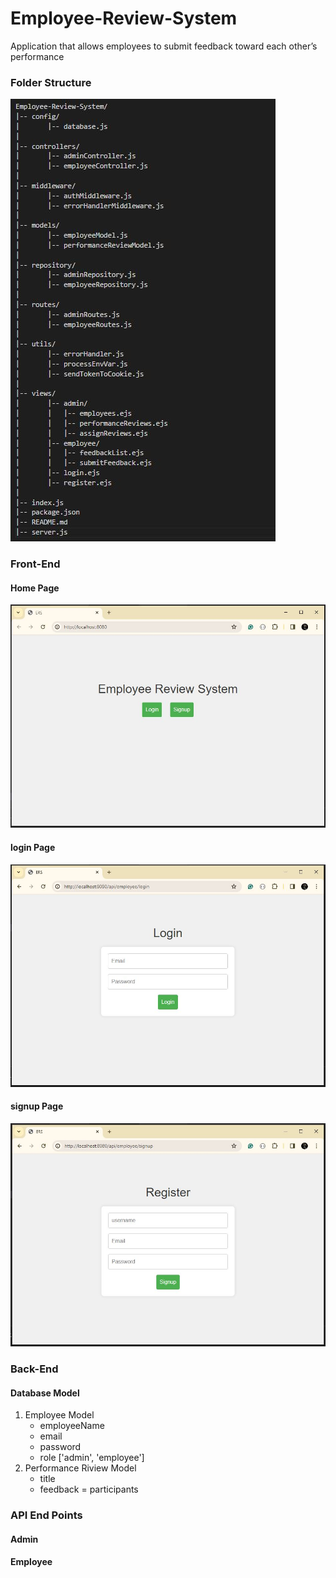 # Employee-Review-System
Application that allows employees to submit feedback toward each other’s performance

### Folder Structure 

![Folder Structure](./public/FolderStructure.JPG)

### Front-End
#### Home Page
![ page view](./public/Home.JPG)

#### login Page
![ page view](./public/login.JPG)

#### signup Page
![ page view](./public/signup.JPG)


### Back-End

#### Database Model

1. Employee Model
    - employeeName
    - email
    - password
    - role ['admin', 'employee']
2. Performance Riview Model
    - title
    - feedback
    = participants

### API End Points

#### Admin 

#### Employee